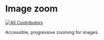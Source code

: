 # Image zoom

[![All Contributors](https://img.shields.io/badge/all_contributors-22-orange.svg?style=flat-square)](#contributors-)

Accessible, progressive zooming for images.

